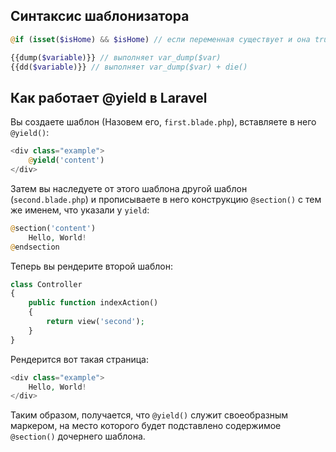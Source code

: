 ## Синтаксис шаблонизатора

```php
@if (isset($isHome) && $isHome) // если переменная существует и она true
```

```php
{{dump($variable)}} // выполняет var_dump($var)
{{dd($variable)}} // выполняет var_dump($var) + die()
```


## Как работает @yield в Laravel

Вы создаете шаблон (Назовем его, `first.blade.php`), вставляете в него `@yield()`:
```php
<div class="example">
    @yield('content')
</div>
```

Затем вы наследуете от этого шаблона другой шаблон (`second.blade.php`) и прописываете в него конструкцию `@section()` с тем же именем, что указали у `yield`:
```php
@section('content')
    Hello, World!
@endsection
```


Теперь вы рендерите второй шаблон:
```php
class Controller
{
    public function indexAction()
    {
        return view('second');
    }
}
```

Рендерится вот такая страница:
```php
<div class="example">
    Hello, World!
</div>
```

Таким образом, получается, что `@yield()` служит своеобразным маркером, на место которого будет подставлено содержимое `@section()` дочернего шаблона.

